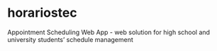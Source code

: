 # horariostec
Appointment Scheduling Web App - web solution for high school and university students’ schedule management
